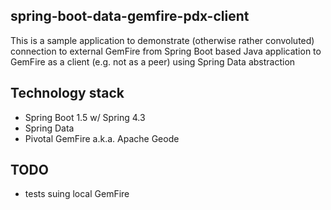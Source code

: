 
## spring-boot-data-gemfire-pdx-client

This is a sample application to demonstrate (otherwise rather convoluted) connection 
to external GemFire from Spring Boot based Java application to GemFire as a client 
(e.g. not as a peer) using Spring Data abstraction

## Technology stack
- Spring Boot 1.5 w/ Spring 4.3
- Spring Data
- Pivotal GemFire a.k.a. Apache Geode

## TODO
- tests suing local GemFire

